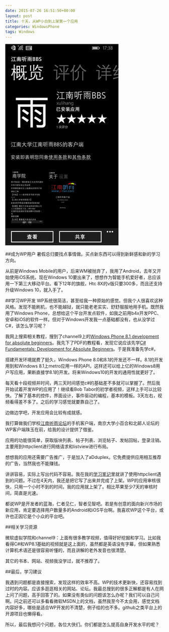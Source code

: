```yaml
---
date: 2015-07-26 16:51:50+00:00
layout: post
title: 十天，从WP小白到上架第一个应用
categories: WindowsPhone
tags: Windows 
---
```


![](https://github.com/xulihang/xulihang.github.io/raw/master/album/windows/jnrain-wp.png)

##成为WP用户
暑假总归要找点事情做。买点新东西可以得到新鲜感和新的学习方向。

从前是Windows Mobile的用户，后来WM被抛弃了，我用了Android，去年又开始使用iOS系统。现在Windows 10要出来了，想想作为智能手机爱好者，总应该用一下第三大移动平台。看下12年的旗舰，Htc 8X的v版只要300多，而且还支持升级Windows 10，就入手了。


##学习WP开发
WP系统很简洁，甚至给我一种原始的感觉。但我个人很喜欢这种风格。发现不能刷机，也不能越狱，就只能老老实实、舒舒服服地用手机。既然我用了Windows Phone，总想给这个平台开发点软件，如我之前用b4x开发PPC、安卓和iOS的软件一样。但对于Windows开发我一点基础都没有，也从没学过C#，该怎么学习呢？

我网上搜索相关教程，搜到了channel9上的[Windows Phone 8.1 development for absolute beginners](http://channel9.msdn.com/Series/Windows-Phone-8-1-Development-for-Absolute-Beginners)。我先下了PDF的教程看，发现它说应该先学[C# Fundamentals: Development for Absolute Beginners](https://channel9.msdn.com/Series/C-Sharp-Fundamentals-Development-for-Absolute-Beginners)。于是我准备先学c#。

搭建开发环境就费了挺久，Windows Phone 8.0和8.1的开发还不一样。8.1的开发用到和Windows 8.1上metro应用一样的API，这样还可以给上亿的Windows8用户写应用，果断直接学8.1的开发。将来Windows10的开发的通用性就更好了。

每天看十段视频并时间，两三天时间感觉c#的基础差不多就可以掌握了。然后我开始试着开发WP的应用了！继续看Bob Tabor的初学者视频，这样上手可以比较快。了解了基本的控件，界面设计，事件驱动的编程，基本的模板。3天左右，视频看得差不多了。之后的学习感觉就要靠自己了。

边做边学吧，开发应用会比较有成就感。

我打算做我们学校[江南听雨论坛](http://bbs.jiangnan.edu.cn)的手机客户端，南京大学小百合和北邮人论坛的WP客户端珠玉在前，给我的设计提供了借鉴。

应用的功能很简单，获取版块列表、帖子列表、浏览帖子、发帖回帖，登录注销。主要用到httpclient进行网络请求和listview进行布局。

想想我的应用还需要广告推广，于是加入了aDduplex。它免费提供应用相互推荐的广告，当然我也不能赚钱。

讲讲容易，实际上写出代码不容易。我在我的[学习笔记](http://xulihang.github.io/learn-wp-development-note-1/)里就讲了使用httpclient遇到的问题。不过在4天内，我还是把它写了出来并完成了上架。WP的应用审核很快，只用一个小时不到的时间，我的应用就上架了。相比苹果至少7天的审核时间，简直是光速。

都说WP是开发者的蓝海，仁者见仁，智者见智吧。若是有创意的面向新兴市场的新应用，肯定要选择用户数量多的Android和iOS平台啊。我喜欢WP这个平台，或许也正因它是个小众的平台吧。

##相关学习资源

微软虚拟学院和channel9：上面有很多教学视频，值得好好挖掘和学习。比如我看得C#和WP8.1基础的视频就是这上面的，虽然都是英语没有字幕，但如果熟悉计算机术语还是很容易听懂的，而且讲解的老外发音也很清楚。

其它的书本、网站、视频我没学过，就不推荐了。

##最后，学习建议

我遇到问题都是直接搜索，发现这样的效率不高。WP的技术更新快，还容易找到过时的内容。应该多逛逛相关的网站、论坛。我最总搜到的很多正解都是有人在网上问了问题，高手回答了的。如果没有类似的问题该怎么办呢？我们可以自己问啊。问之前还可以多看看微软MSDN上的文档，虽然我至今不太会用，感觉文档内容好多，哪些是适合WP开发的不清楚，例子给的也不多。github之类平台上的开源项目也懒得看。

所以，最后我想问个问题，各位大侠们。你们都是怎么提高自身开发水平的呢？




